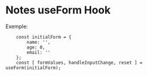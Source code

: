 # Notes useForm Hook

Exemple:

```
    const initialForm = {
        name: '',
        age: 0,
        email: ''
    };
    const [ formValues, handleInputChange, reset ] = useForm(initialForm);
```